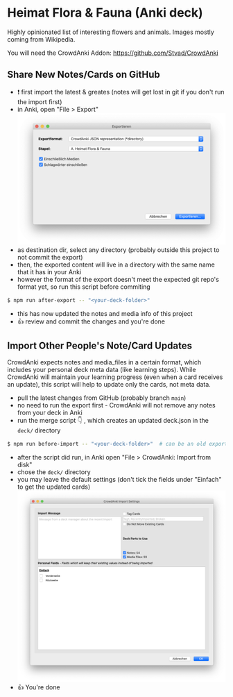 # Heimat Flora & Fauna (Anki deck)

Highly opinionated list of interesting flowers and animals. Images mostly coming from Wikipedia.

You will need the CrowdAnki Addon: https://github.com/Stvad/CrowdAnki

## Share New Notes/Cards on GitHub

- ❗️ first import the latest & greates (notes will get lost in git if you don't run the import first)
- in Anki, open "File > Export" ![](screenshot-export.png)
- as destination dir, select any directory (probably outside this project to not commit the export)
- then, the exported content will live in a directory with the same name that it has in your Anki
- however the format of the export doesn't meet the expected git repo's format yet, so run this script before commiting

```sh
$ npm run after-export -- "<your-deck-folder>"
```

- this has now updated the notes and media info of this project
- 👍 review and commit the changes and you're done

## Import Other People's Note/Card Updates

CrowdAnki expects notes and media_files in a certain format, which includes your personal deck meta data (like learning steps).
While CrowdAnki will maintain your learning progress (even when a card receives an update), this script will help to update only the cards, not meta data.

- pull the latest changes from GitHub (probably branch `main`)
- no need to run the export first - CrowdAnki will not remove any notes from your deck in Anki
- run the merge script 👇 , which creates an updated deck.json in the `deck/` directory

```sh
$ npm run before-import -- "<your-deck-folder>"  # can be an old export - the deck meta data is the only relevant part here
```

- after the script did run, in Anki open "File > CrowdAnki: Import from disk"
- chose the `deck/` directory
- you may leave the default settings (don't tick the fields under "Einfach" to get the updated cards) ![](screenshot-import.png)
- 👍 You're done
